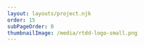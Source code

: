 ```yaml
---
layout: layouts/project.njk
order: 15
subPageOrder: 0
thumbnailImage: /media/rtdd-logo-small.png
---
```

